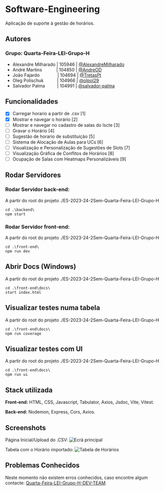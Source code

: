 # Software-Engineering

Aplicação de suporte à gestão de horários.

## Autores

### Grupo: Quarta-Feira-LEI-Grupo-H

- Alexandre Milharado | 105946 | [@AlexandreMilharado](https://github.com/AlexandreMilharado)
- André Martins&emsp;&emsp;&emsp; | 104850 | [@AndreOD](https://github.com/AndreOD)
- João Fajardo&emsp;&emsp;&emsp; &ensp; | 104694 | [@TretasPt](https://github.com/TretasPt)
- Oleg Polischuk&emsp;&emsp; &ensp; | 104966 | [@olpol29](https://github.com/olpol29)
- Salvador Palma&emsp;&emsp; &ensp;| 104991 | [@salvador-palma](https://github.com/salvador-palma)

## Funcionalidades

- [x] Carregar horario a partir de .csv [1]
- [x] Mostrar e navegar o horário [2]
- [ ] Mostrar e navegar no cadastro de salas do Iscte [3]
- [ ] Gravar o Horário [4]
- [ ] Sugestão de horario de substituição [5]
- [ ] Sistema de Alocação de Aulas para UCs [6]
- [ ] Visualização e Personalização de Sugestões de Slots [7]
- [ ] Visualização Gráfica de Conflitos de Horários [8]
- [ ] Ocupação de Salas com Heatmaps Personalizáveis [9]

## Rodar Servidores

### Rodar Servidor back-end:

A partir do root do projeto ./ES-2023-24-2Sem-Quarta-Feira-LEI-Grupo-H

```
cd .\backend\
npm start
```

### Rodar Servidor front-end:

A partir do root do projeto ./ES-2023-24-2Sem-Quarta-Feira-LEI-Grupo-H

```
cd .\front-end\
npm run dev
```

## Abrir Docs (Windows)

A partir do root do projeto ./ES-2023-24-2Sem-Quarta-Feira-LEI-Grupo-H

```
cd .\front-end\docs\
start index.html
```

## Visualizar testes numa tabela

A partir do root do projeto ./ES-2023-24-2Sem-Quarta-Feira-LEI-Grupo-H

```
cd .\front-end\docs\
npm run coverage
```

## Visualizar testes com UI

A partir do root do projeto ./ES-2023-24-2Sem-Quarta-Feira-LEI-Grupo-H

```
cd .\front-end\docs\
npm run ui
```

## Stack utilizada

**Front-end:** HTML, CSS, Javascript, Tabulator, Axios, Jsdoc, Vite, Vitest.

**Back-end:** Nodemon, Express, Cors, Axios.

## Screenshots

Página Inicial/Upload do .CSV:
![Ecrã principal](https://cdn.discordapp.com/attachments/967433291194044436/1218966338182184960/image.png?ex=660995de&is=65f720de&hm=5a5b5e355215b5f3af9cccbd4c870e1fa74a7ff7d243a624424d58a37359f361&)

Tabela com o Horário importado:
![Tabela de Horários](https://cdn.discordapp.com/attachments/967433291194044436/1218966489923715266/image.png?ex=66099602&is=65f72102&hm=54615b2758744e554ea435c6be903b359c267e99d82ca95bf63eaf6b7714c278&)

## Problemas Conhecidos

Neste momento não existem erros conhecidos, caso encontre algum contacte: [Quarta-Feira-LEI-Grupo-H-DEV-TEAM](mailto:acmoz@iscte-iul.pt?subject=[GitHub]%20Problema%20Encontrado).
